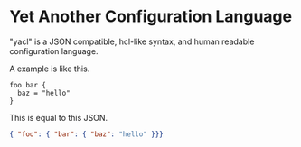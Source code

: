 # Yet Another Configuration Language

"yacl" is a JSON compatible, hcl-like syntax, and human readable configuration language.

A example is like this.

```hcl
foo bar {
  baz = "hello"
}
```
This is equal to this JSON.

```json
{ "foo": { "bar": { "baz": "hello" }}}
```

